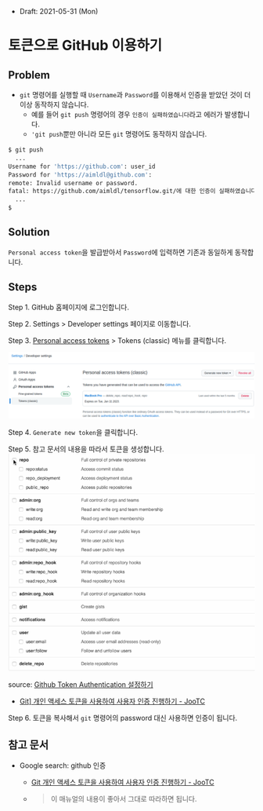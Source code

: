 * Draft: 2021-05-31 (Mon)

# 토큰으로 GitHub 이용하기

## Problem

* `git` 명령어를 실행할 때 `Username`과 `Password`를 이용해서 인증을 받았던 것이 더이상 동작하지 않습니다.
  * 예를 들어 `git push` 명령어의 경우 `인증이 실패하였습니다`라고 에러가 발생합니다.
  * `'git push`뿐만 아니라 모든 `git` 명령어도 동작하지 않습니다.

```bash
$ git push
  ...
Username for 'https://github.com': user_id
Password for 'https://aimldl@github.com': 
remote: Invalid username or password.
fatal: https://github.com/aimldl/tensorflow.git/에 대한 인증이 실패하였습니다
  ...
$
```

## Solution

`Personal access token`을 발급받아서 `Password`에 입력하면 기존과 동일하게 동작합니다.

## Steps

Step 1. GitHub 홈페이지에 로그인합니다.

Step 2. Settings > Developer settings 페이지로 이동합니다.

Step 3. [Personal access tokens](https://github.com/settings/tokens) > Tokens (classic) 메뉴를 클릭합니다.

<img src='images/github-settings-developer_settings-personal_access_tokens_tokens_classic.png'>

Step 4. `Generate new token`을 클릭합니다.

Step 5. 참고 문서의 내용을 따라서 토큰을 생성합니다. 
<img src='images/token_scopes.gif'>

source: [Github Token Authentication 설정하기](https://geoseong.github.io/docs/scm/git/github-token-authentication/)

* [Git\] 개인 액세스 토큰을 사용하여 사용자 인증 진행하기 - JooTC](https://www.google.com/url?sa=t&rct=j&q=&esrc=s&source=web&cd=&cad=rja&uact=8&ved=2ahUKEwjN-t6cu_PwAhXR62EKHQmnDvgQFjAAegQIAxAD&url=https%3A%2F%2Fjootc.com%2Fp%2F201905122828&usg=AOvVaw0GqCmek1W7-uBL0fOKaj3j)

Step 6. 토큰을 복사해서 `git` 명령어의 password 대신 사용하면 인증이 됩니다.



## 참고 문서

* Google search: github 인증

  * [Git 개인 액세스 토큰을 사용하여 사용자 인증 진행하기 - JooTC](https://www.google.com/url?sa=t&rct=j&q=&esrc=s&source=web&cd=&cad=rja&uact=8&ved=2ahUKEwjN-t6cu_PwAhXR62EKHQmnDvgQFjAAegQIAxAD&url=https%3A%2F%2Fjootc.com%2Fp%2F201905122828&usg=AOvVaw0GqCmek1W7-uBL0fOKaj3j)

  * > 이 매뉴얼의 내용이 좋아서 그대로 따라하면 됩니다.

